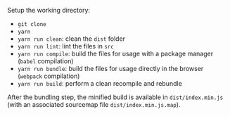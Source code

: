 Setup the working directory:
- `git clone`
- `yarn`
- `yarn run clean`: clean the `dist` folder
- `yarn run lint`: lint the files in `src`
- `yarn run compile`: build the files for usage with a package manager (`babel` compilation)
- `yarn run bundle`: build the files for usage directly in the browser (`webpack` compilation)
- `yarn run build`: perform a clean recompile and rebundle

After the bundling step, the minified build is available in `dist/index.min.js` (with an associated sourcemap file `dist/index.min.js.map`).
